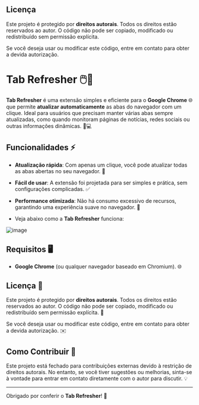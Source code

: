 ## Licença

Este projeto é protegido por **direitos autorais**. Todos os direitos estão reservados ao autor. O código não pode ser copiado, modificado ou redistribuído sem permissão explícita.

Se você deseja usar ou modificar este código, entre em contato para obter a devida autorização.

# Tab Refresher 🖱️🔄

**Tab Refresher** é uma extensão simples e eficiente para o **Google Chrome** 🌐 que permite **atualizar automaticamente** as abas do navegador com um clique. Ideal para usuários que precisam manter várias abas sempre atualizadas, como quando monitoram páginas de notícias, redes sociais ou outras informações dinâmicas. 📱💻

## Funcionalidades ⚡

- **Atualização rápida**: Com apenas um clique, você pode atualizar todas as abas abertas no seu navegador. 🔄
- **Fácil de usar**: A extensão foi projetada para ser simples e prática, sem configurações complicadas. ✅
- **Performance otimizada**: Não há consumo excessivo de recursos, garantindo uma experiência suave no navegador. 🚀

- Veja abaixo como a **Tab Refresher** funciona:

![image](https://github.com/user-attachments/assets/51277e8b-3149-42f2-8f29-c2b57bc425bd)




## Requisitos 🖥️

- **Google Chrome** (ou qualquer navegador baseado em Chromium). 🌐

## Licença 📜

Este projeto é protegido por **direitos autorais**. Todos os direitos estão reservados ao autor. O código não pode ser copiado, modificado ou redistribuído sem permissão explícita. 🚫

Se você deseja usar ou modificar este código, entre em contato para obter a devida autorização. ✉️

## Como Contribuir 🤝

Este projeto está fechado para contribuições externas devido à restrição de direitos autorais. No entanto, se você tiver sugestões ou melhorias, sinta-se à vontade para entrar em contato diretamente com o autor para discutir. 💡

---

Obrigado por conferir o **Tab Refresher**! 🙏

